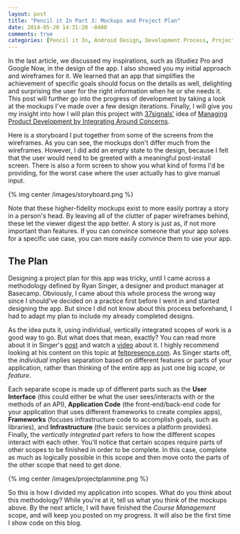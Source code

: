 ```yaml
---
layout: post
title: "Pencil it In Part 3: Mockups and Project Plan"
date: 2014-05-20 14:31:20 -0400
comments: true
categories: [Pencil it In, Android Design, Development Process, Project Planning]
---
```

In the last article, we discussed my inspirations, such as iStudiez Pro and Google Now, in the design of the app. I also showed you my initial approach and wireframes for it. We learned that an app that simplifies the achievement of specific goals should focus on the details as well, delighting and surprising the user for the right information when he or she needs it. This post will further go into the progress of development by taking a look at the mockups I've made over a few design iterations. Finally, I will give you my insight into how I will plan this project with <a href="http://37signals.com/">37signals'</a> idea of <a href="http://feltpresence.com/articles/16-managing-product-development-by-integrating-around-concerns">Managing Product Development by Integrating Around Concerns</a>.

<!-- more -->

Here is a storyboard I put together from some of the screens from the wireframes. As you can see, the mockups don't differ much from the wireframes. However, I did add an empty state to the design, because I felt that the user would need to be greeted with a meaningful post-install screen. There is also a form screen to show you what kind of forms I'd be providing, for the worst case where the user actually has to give manual input.

{% img center /images/storyboard.png %}

Note that these higher-fidelity mockups exist to more easily portray a story in a person's head. By leaving all of the clutter of paper wireframes behind, these let the viewer digest the app better. A story is just as, if not more important than features. If you can convince someone that your app solves for a specific use case, you can more easily convince them to use your app.

<h2>The Plan</h2>

Designing a project plan for this app was tricky, until I came across a methodology defined by Ryan Singer, a designer and product manager at Basecamp. Obviously, I came about this whole process the wrong way since I should've decided on a practice first before I went in and started designing the app. But since I did not know about this process beforehand, I had to adapt my plan to include my already completed designs.

As the idea puts it, using individual, vertically integrated scopes of work is a good way to go. But what does that mean, exactly? You can read more about it in Singer's <a href="http://feltpresence.com/articles/16-managing-product-development-by-integrating-around-concerns">post</a> and watch a <a href="http://vimeo.com/68342874">video</a> about it. I highly recommend looking at his content on this topic at <a href="http://feltpresence.com/">feltpresence.com</a>. As Singer starts off, the <em>individual</em> implies separation based on different features or parts of your application, rather than thinking of the entire app as just one big <em>scope</em>, or <em>feature</em>. 

Each separate scope is made up of different parts such as the <b>User Interface</b> (this could either be what the user sees/interacts with or the methods of an API), <b>Application Code</b> (the front-end/back-end code for your application that uses different frameworks to create complex apps), <b>Frameworks</b> (focuses infrastructure code to accomplish goals, such as libraries), and <b>Infrastructure</b> (the basic services a platform provides). Finally, the <em>vertically integrated</em> part refers to how the different scopes interact with each other. You'll notice that certain scopes require parts of other scopes to be finished in order to be complete. In this case, complete as much as logically possible in this scope and then move onto the parts of the other scope that need to get done. 

{% img center /images/projectplanmine.png %}

So this is how I divided my application into scopes. What do you think about this methodology? While you're at it, tell us what you think of the mockups above. By the next article, I will have finished the <em>Course Management</em> scope, and will keep you posted on my progress. It will also be the first time I show code on this blog.